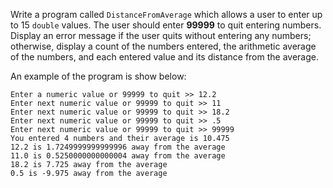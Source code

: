 Write a program called `DistanceFromAverage` which allows a user to enter up to 15 `double` values. The user should enter **99999** to quit entering numbers. Display an error message if the user quits without entering any numbers; otherwise, display a count of the numbers entered, the arithmetic average of the numbers, and each entered value and its distance from the average.

An example of the program is show below: 
```
Enter a numeric value or 99999 to quit >> 12.2
Enter next numeric value or 99999 to quit >> 11
Enter next numeric value or 99999 to quit >> 18.2
Enter next numeric value or 99999 to quit >> .5
Enter next numeric value or 99999 to quit >> 99999
You entered 4 numbers and their average is 10.475
12.2 is 1.7249999999999996 away from the average
11.0 is 0.5250000000000004 away from the average
18.2 is 7.725 away from the average
0.5 is -9.975 away from the average
```

